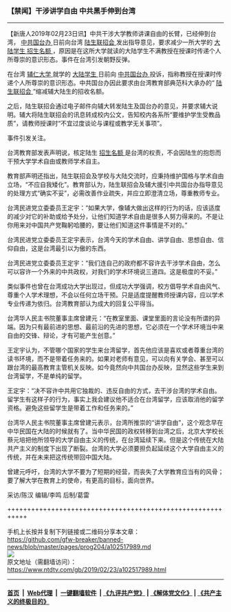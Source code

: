 ### 【禁闻】干涉讲学自由 中共黑手伸到台湾
------------------------

<div class="post_content">
 <p>
  【新唐人2019年02月23日讯】中共干涉大学教师讲课自由的长臂，已经伸到台湾，
  <a href="https://www.ntdtv.com/gb/中共国台办.htm">
   中共国台办
  </a>
  日前向台湾
  <a href="https://www.ntdtv.com/gb/陆生联招会.htm">
   陆生联招会
  </a>
  发出指导意见，要求减少一所大学的
  <a href="https://www.ntdtv.com/gb/大陆学生.htm">
   大陆学生
  </a>
  <a href="https://www.ntdtv.com/gb/招生名额.htm">
   招生名额
  </a>
  ，原因是在这所大学就读的大陆学生不满教授在授课时传递个人所尊崇的意识形态。事件在台湾引发朝野反弹。
 </p>
 <p>
  在台湾
  <a href="https://www.ntdtv.com/gb/辅仁大学.htm">
   辅仁大学
  </a>
  就学的
  <a href="https://www.ntdtv.com/gb/大陆学生.htm">
   大陆学生
  </a>
  日前向
  <a href="https://www.ntdtv.com/gb/中共国台办.htm">
   中共国台办
  </a>
  投诉，指称教授在授课时传递个人所尊崇的意识形态。中共国台办因此要求由台湾教育部典范科大承办的“
  <a href="https://www.ntdtv.com/gb/陆生联招会.htm">
   陆生联招会
  </a>
  ”缩减辅大陆生的招收名额。
 </p>
 <p>
  之后，陆生联招会通过电子邮件向辅大转发陆生及国台办的意见，并要求辅大说明。辅大将陆生联招会的讯息转成校内公文，告知校内各系所“要维护学生受教品质”，请教师授课时“不宜过度谈论与课程或教学无关事项”。
 </p>
 <p>
  事件引发关注。
 </p>
 <p>
  台湾教育部发表声明说，核定陆生
  <a href="https://www.ntdtv.com/gb/招生名额.htm">
   招生名额
  </a>
  是台湾的权责，不会因陆生的抱怨而干预大学学术自由或教师学术自主。
 </p>
 <p>
  教育部声明还指出，陆生联招会及学校与大陆交流时，应秉持维护国格与学术自由立场，“不应自我矮化”。教育部认为，陆生联招会及辅大援引中共国台办指导意见的处理方式“确实不妥”，必需改善作业疏失，并应立即澄清立场，尊重教师专业。
 </p>
 <p>
  台湾民进党立委委员王定宇：“如果大学，像辅大做出这样的行为的话，应该适度的减少对它的补助或给予处分，让他们知道学术自由是很多人努力得来的。不是让你用来对中国共产党鞠躬哈腰的，要让他们知道这件事情是不对的。”
 </p>
 <p>
  台湾民进党立委委员王定宇表示，台湾今天的学术自由、讲学自由、思想自由、信仰自由，这是台湾最引以为傲的东西。
 </p>
 <p>
  台湾民进党立委委员王定宇：“我们连自己的政府都不容许去干涉学术自由，怎么可以容许一个外来的中共政权，对我们的学术环境说三道四。这是极度的不妥。”
 </p>
 <p>
  类似事件也曾在台湾成功大学出现过，但成功大学强调，校方倡导学术自由风气、尊重个人学术理想，不会以任何立场干预。只是适度提醒教师授课内容，应以学术专业传递为依归。台湾教育部认为成大的回复公平得当。
 </p>
 <p>
  台湾华人民主书院董事主席曾建元：“在教室里面、课堂里面的言论没有所谓的异端。因为只有最前进的思想、最前沿的先进的思想，它必须在一个学术环境当中来自由的交锋、辩论，才有可能产生创意。”
 </p>
 <p>
  王定宇认为，不管哪个国家的学生来台湾留学，首先他应该是喜欢或者尊重台湾的读书环境，而不是带着任务来的。如果对老师有意见，可以向有关学会、甚至可以跟台湾的最高教育主管机关反映。如今竟然向中共国台办反映，显然这些学生来到台湾留学，不是单纯的留学。
 </p>
 <p>
  王定宇：“决不容许中共用它独裁的、违反自由的方式，去干涉台湾的学术自由。留学生有这样子的行为，事实上我会建议他不适合在台湾留学，应该取消他的留学资格。避免这些留学生是带着工作和任务来的。”
 </p>
 <p>
  台湾华人民主书院董事主席曾建元表示，台湾所推崇的“讲学自由”，这个观念早在中华民国在大陆的时候就有了。当中华民国的政权转移到台湾之后，北京大学校长蔡元培把他所领导的大学自由主义的传统，在台湾延续下来。但是这个传统在大陆共产主义的制度下出现了断裂。台湾的大学必须要担负起延续这个大学自由主义的传统，并在未来把这传统带回中国大陆。
 </p>
 <p>
  曾建元呼吁，台湾的大学不要为了短期的经营，而丧失了大学教育应当有的风骨；要了解大学在教育上的使命，有更高的目标，面向世界。
 </p>
 <p>
  采访/陈汉 编辑/李鸣 后制/葛雷
 </p>
 <div class="single_ad">
 </div>
</div>

+++++++++++++++++++++++++++++++++++++++++++++++++++++++++++<br/><br/>
手机上长按并复制下列链接或二维码分享本文章：<br/>
https://github.com/gfw-breaker/banned-news/blob/master/pages/prog204/a102517989.md <br/>
<a href='https://github.com/gfw-breaker/banned-news/blob/master/pages/prog204/a102517989.md'><img src='https://github.com/gfw-breaker/banned-news/blob/master/pages/prog204/a102517989.md.png'/></a> <br/>
原文地址（需翻墙访问）：https://www.ntdtv.com/gb/2019/02/23/a102517989.html


------------------------
#### [首页](https://github.com/gfw-breaker/banned-news/blob/master/README.md) &nbsp;|&nbsp; [Web代理](https://github.com/labour-camp/helloworld) &nbsp;|&nbsp; [一键翻墙软件](https://github.com/gfw-breaker/nogfw/blob/master/README.md) &nbsp;| [《九评共产党》](https://github.com/gfw-breaker/9ping.md/blob/master/README.md#九评之一评共产党是什么) | [《解体党文化》](https://github.com/gfw-breaker/jtdwh.md/blob/master/README.md) | [《共产主义的终极目的》](https://github.com/gfw-breaker/gczydzjmd.md/blob/master/README.md)

